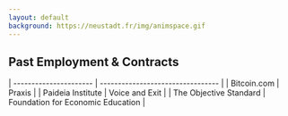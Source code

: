 ```yaml
---
layout: default
background: https://neustadt.fr/img/animspace.gif
---
```


## Past Employment & Contracts

| ---------------------- | --------------------------------- |
| Bitcoin.com            | Praxis                            |
| Paideia Institute      | Voice and Exit                    |
| The Objective Standard | Foundation for Economic Education |
